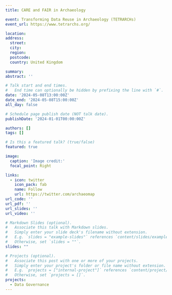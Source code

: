 ```yaml
---
title: CARE and FAIR in Archaeology

event: Transforming Data Reuse in Archaeology (TETRARCHs)
event_url: https://www.tetrarchs.org/

location: 
address:
  street: 
  city: 
  region: 
  postcode: 
  country: United Kingdom

summary: 
abstract: ''

# Talk start and end times.
#   End time can optionally be hidden by prefixing the line with `#`.
date: '2024-05-08T13:00:00Z'
date_end: '2024-05-08T15:00:00Z'
all_day: false

# Schedule page publish date (NOT talk date).
publishDate: '2024-01-01T00:00:00Z'

authors: []
tags: []

# Is this a featured talk? (true/false)
featured: true

image:
  caption: 'Image credit:'
  focal_point: Right

links:
  - icon: twitter
    icon_pack: fab
    name: Follow
    url: https://twitter.com/archaeomap
url_code: ''
url_pdf: ''
url_slides: ''
url_video: ''

# Markdown Slides (optional).
#   Associate this talk with Markdown slides.
#   Simply enter your slide deck's filename without extension.
#   E.g. `slides = "example-slides"` references `content/slides/example-slides.md`.
#   Otherwise, set `slides = ""`.
slides: ""

# Projects (optional).
#   Associate this post with one or more of your projects.
#   Simply enter your project's folder or file name without extension.
#   E.g. `projects = ["internal-project"]` references `content/project/deep-learning/index.md`.
#   Otherwise, set `projects = []`.
projects:
  - Data Governance
---
```



